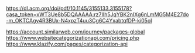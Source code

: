 https://dl.acm.org/doi/pdf/10.1145/3155133.3155178?casa_token=xWT3Ue8b5DQAAAAA:rz7IIh5JqYBK2nIXg6nLmMG5M4E27do-m_OKTCAgy4R3BUx-N4xpzT4uu3Cg6C4YxabtqfDP-ki05oI

https://account.similarweb.com/journey/packages-global
https://www.websitecategorizationapi.com/pricing.php
https://www.klazify.com/pages/categorization-api